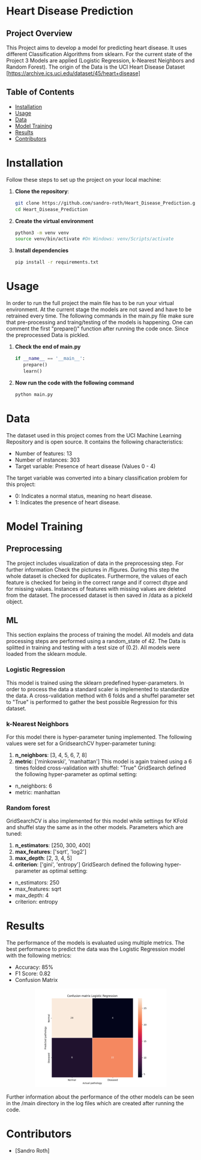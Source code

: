 # Heart Disease Prediction

## Project Overview

This Project aims to develop a model for predicting heart disease. It uses different Classification Algorithms from
sklearn. For the current state of the Project 3 Models are applied (Logistic Regression, k-Nearest Neighbors and
Random Forest). The origin of the Data is the UCI Heart Disease Dataset [https://archive.ics.uci.edu/dataset/45/heart+disease]

## Table of Contents
- [Installation](#installation)
- [Usage](#usage)
- [Data](#data)
- [Model Training](#model-training)
- [Results](#results)
- [Contributors](#contributors)

# Installation

Follow these steps to set up the project on your local machine:

1. **Clone the repository**:
    ```bash
    git clone https://github.com/sandro-roth/Heart_Disease_Prediction.git
    cd Heart_Disease_Prediction
   
2. **Create the virtual environment**
    ```bash
   python3 -m venv venv
   source venv/bin/activate #On Windows: venv/Scripts/activate
   
3. **Install dependencies**
    ```bash
   pip install -r requirements.txt
   
# Usage
In order to run the full project the main file has to be run your virtual environment. At the current stage the models
are not saved and have to be retrained every time. The following commands in the main.py file make sure that pre-processing
and traing/testing of the models is happening. One can comment the first "prepare()" function after running the code
once. Since the preprocessed Data is pickled.
1. **Check the end of main.py**
    ```python
   if __name__ == '__main__':
       prepare()
       learn()
    ```

2. **Now run the code with the following command**
    ```bash
   python main.py
    ```
   
# Data
The dataset used in this project comes from the UCI Machine Learning Repository and is open source. It contains the
following characteristics:
- Number of features: 13
- Number of instances: 303
- Target variable: Presence of heart disease (Values 0 - 4)

The target variable was converted into a binary classification problem for this project:
- 0: Indicates a normal status, meaning no heart disease.
- 1: Indicates the presence of heart disease.

# Model Training
## Preprocessing
The project includes visualization of data in the preprocessing step. For further information Check the pictures in 
/figures. During this step the whole dataset is checked for duplicates. Furthermore, the values of each feature is 
checked for being in the correct range and if correct dtype and for missing values. Instances of features with missing
values are deleted from the dataset. The processed dataset is then saved in /data as a pickeld object.

## ML
This section explains the process of training the model. All models and data processing steps are performed using a
random_state of 42. The Data is splitted in training and testing with a test size of (0.2). All models were loaded from
the sklearn module.

### Logistic Regression
This model is trained using the sklearn predefined hyper-parameters. In order to process the data a standard scaler is
implemented to standardize the data. 
A cross-validation method with 6 folds and a 
shuffel parameter set to "True" is performed to gather the best possible Regression for this dataset.

### k-Nearest Neighbors
For this model there is hyper-parameter tuning implemented. The following values were set for a GridsearchCV hyper-parameter
tuning:
1. **n_neighbors**: [3, 4, 5, 6, 7, 8]
2. **metric**: ['minkowski', 'manhattan']
This model is again trained using a 6 times folded cross-validation with shuffel: "True"
GridSearch defined the following hyper-parameter as optimal setting:
- n_neighbors: 6
- metric: manhattan

### Random forest
GridSearchCV is also implemented for this model while settings for KFold and shuffel stay the same as in the other models.
Parameters which are tuned:
1. **n_estimators**: [250, 300, 400]
2. **max_features**: ['sqrt', 'log2']
3. **max_depth**: [2, 3, 4, 5]
4. **criterion**: ['gini', 'entropy']
GridSearch defined the following hyper-parameter as optimal setting:
- n_estimators: 250
- max_features: sqrt
- max_depth: 4
- criterion: entropy

# Results
The performance of the models is evaluated using multiple metrics.
The best performance to predict the data was the Logistic Regression model with the following metrics:
- Accuracy: 85%
- F1 Score: 0.82
- Confusion Matrix

<p align="center">
    <img src="https://github.com/sandro-roth/Heart_Disease_Prediction/blob/main/main/Results/Logistic_Regression/confusion_matrix.png?raw=true" width="350">
</p>
Further information about the performance of the other models can be seen in the /main directory in the log files which
are created after running the code.

# Contributors
- [Sandro Roth]
